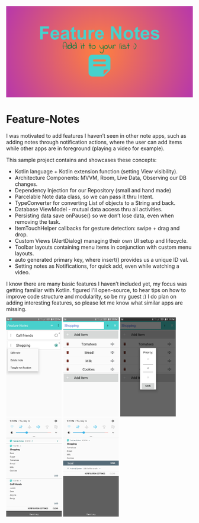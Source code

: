 <img src="images/feature-graphic.png" >

# Feature-Notes
I was motivated to add features I haven’t seen in other note apps, such as adding notes through notification actions, 
where the user can add items while other apps are in foreground (playing a video for example).


 This sample project contains and showcases these concepts:

- Kotlin language + Kotlin extension function (setting View visibility). 
- Architecture Components: MVVM, Room, Live Data, Observing our DB changes.
- Dependency Injection for our Repository (small and hand made)
- Parcelable Note data class, so we can pass it thru Intent.
- TypeConverter for converting List of objects to a String and back.
- Database ViewModel - mutual data access thru all activities.
- Persisting data save onPause() so we don’t lose data, even when removing the task.
- ItemTouchHelper callbacks for gesture detection: swipe + drag and drop.
- Custom Views (AlertDialog) managing their own UI setup and lifecycle.
- Toolbar layouts containing menu items in conjunction with custom menu layouts.
- auto generated primary key, where insert() provides us a unique ID val.
- Setting notes as Notifications, for quick add, even while watching a video.



I know there are many basic features I haven’t included yet, my focus was getting familiar with Kotlin.
figured I'll open-source, to hear tips on how to improve code structure and modularity, so be my guest :)
I do plan on adding interesting features, so please let me know what similar apps are missing.

<div class="row">
<img src="images/screenshots/scr1.jpeg" width="150">
<img src="images/screenshots/scr2.jpeg" width="150">
<img src="images/screenshots/scr3.jpeg" width="150">
<img src="images/screenshots/scr4.jpeg" width="150">
<img src="images/screenshots/scr5.jpeg" width="150">
</div>
